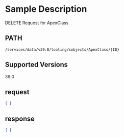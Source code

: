 # Sample Description
DELETE Request for ApexClass

## PATH
```
/services/data/v39.0/tooling/sobjects/ApexClass/{ID}
```
## Supported Versions
39.0

## request
 ```json
 { }

```

## response
```json
{ }
```
